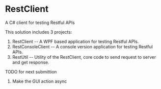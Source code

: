 # RestClient
A C# client for testing Restful APIs

This solution includes 3 projects:
1. RestClient -- A WPF based application for testing Restful APIs.
2. RestConsoleClient -- A console version application for testing Restful APIs.
3. RestUtil -- Utility of the RestClient, core code to send request to server and get response.

TODO for next submittion
1. Make the GUI action async